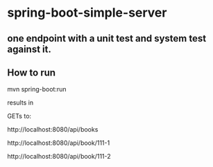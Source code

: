 # spring-boot-simple-server

## one endpoint with a unit test and system test against it.

## How to run

 mvn spring-boot:run
 
 results in 
 
 GETs to:
 
 http://localhost:8080/api/books
 
 http://localhost:8080/api/book/111-1
 
 http://localhost:8080/api/book/111-2

